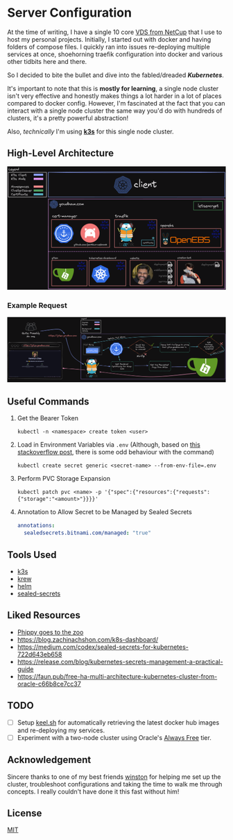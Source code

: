 # Server Configuration

At the time of writing, I have a single 10 core [VDS from NetCup](https://www.netcup.eu/vserver/) that I use to host my personal
projects. Initially, I started out with docker and having folders of compose
files. I quickly ran into issues re-deploying multiple services at once,
shoehorning traefik configuration into docker and various other tidbits here and
there.

So I decided to bite the bullet and dive into the fabled/dreaded
_**Kubernetes**_.

It's important to note that this is **mostly for learning**, a single node
cluster isn't very effective and honestly makes things a lot harder in a lot of
places compared to docker config. However, I'm fascinated at the fact that you
can interact with a single node cluster the same way you'd do with hundreds of
clusters, it's a pretty powerful abstraction!

Also, _technically_ I'm using [**k3s**](https://k3s.io/) for this single node
cluster.

## High-Level Architecture

![server-architecture](assets/server-architecture.png)

### Example Request

![gitea-example-request](assets/gitea-example.png)

## Useful Commands

1. Get the Bearer Token

   ```shell
   kubectl -n <namespace> create token <user>
   ```

2. Load in Environment Variables via `.env` (Although, based on
   [this stackoverflow post](https://stackoverflow.com/questions/51419102/is-it-possible-to-source-a-env-file-to-create-kubernetes-secrets),
   there is some odd behaviour with the command)

   ```shell
   kubectl create secret generic <secret-name> --from-env-file=.env
   ```

3. Perform PVC Storage Expansion

   ```shell
   kubectl patch pvc <name> -p '{"spec":{"resources":{"requests":{"storage":"<amount>"}}}}'
   ```

4. Annotation to Allow Secret to be Managed by Sealed Secrets

   ```yaml
   annotations:
     sealedsecrets.bitnami.com/managed: "true"
   ```

## Tools Used

- [k3s](https://k3s.io/)
- [krew](https://krew.sigs.k8s.io/)
- [helm](https://helm.sh/)
- [sealed-secrets](https://sealed-secrets.netlify.app/)

## Liked Resources

- [Phippy goes to the zoo](https://www.youtube.com/watch?v=R9-SOzep73w&t=353s)
- https://blog.zachinachshon.com/k8s-dashboard/
- https://medium.com/codex/sealed-secrets-for-kubernetes-722d643eb658
- https://release.com/blog/kubernetes-secrets-management-a-practical-guide
- https://faun.pub/free-ha-multi-architecture-kubernetes-cluster-from-oracle-c66b8ce7cc37

## TODO

- [ ] Setup [keel.sh](https://keel.sh/) for automatically retrieving the latest
      docker hub images and re-deploying my services.
- [ ] Experiment with a two-node cluster using Oracle's [Always Free](https://docs.oracle.com/en-us/iaas/Content/FreeTier/freetier_topic-Always_Free_Resources.htm) tier.

## Acknowledgement

Sincere thanks to one of my best friends
[winston](https://github.com/nekowinston) for helping me set up the cluster,
troubleshoot configurations and taking the time to walk me through concepts. I
really couldn't have done it this fast without him!

## License

[MIT](LICENSE)
